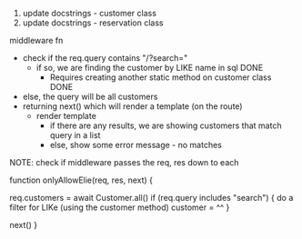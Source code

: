 1. update docstrings - customer class
2. update docstrings - reservation class


middleware fn
- check if the req.query contains "/?search="
    - if so, we are finding the customer by LIKE name in sql DONE
        - Requires creating another static method on customer class DONE
- else, the query will be all customers
- returning next() which will render a template (on the route)
    - render template
        - if there are any results, we are showing customers that match query in a list
        - else, show some error message - no matches


NOTE: check if middleware passes the req, res down to each

function onlyAllowElie(req, res, next) {

  req.customers = await Customer.all()
  if (req.query includes "search") {
    do a filter for LIKe (using the customer method)
    customer = ^^
  }

  next()
}
